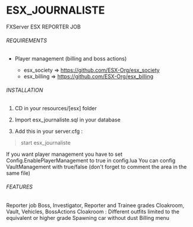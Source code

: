 # ESX_JOURNALISTE

FXServer ESX REPORTER JOB

###### REQUIREMENTS

- Player management (billing and boss actions)

	- esx_society => https://github.com/ESX-Org/esx_society
	- esx_billing => https://github.com/ESX-Org/esx_billing

###### INSTALLATION

1.	CD in your resources/[esx] folder

2.	Import esx_journaliste.sql in your database

3.	Add this in your server.cfg :

> start esx_journaliste

If you want player management you have to set Config.EnablePlayerManagement to true in config.lua You can config VaultManagement with true/false (don't forget to comment the area in the same file)

###### FEATURES

Reporter job
Boss, Investigator, Reporter and Trainee grades
Cloakroom, Vault, Vehicles, BossActions
Cloakroom : Different outfits limited to the equivalent or higher grade
Spawning car without dust
Billing menu
